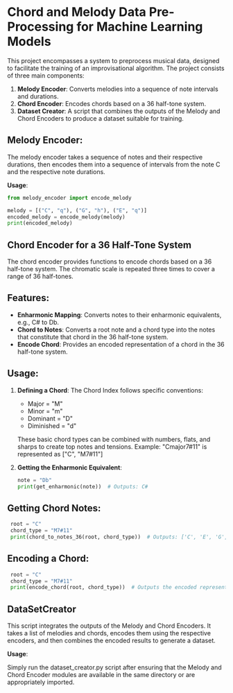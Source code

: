 # Chord and Melody Data Pre-Processing for Machine Learning Models

This project encompasses a system to preprocess musical data, designed to facilitate the training of an improvisational algorithm. The project consists of three main components:

1. **Melody Encoder**: Converts melodies into a sequence of note intervals and durations.
2. **Chord Encoder**: Encodes chords based on a 36 half-tone system.
3. **Dataset Creator**: A script that combines the outputs of the Melody and Chord Encoders to produce a dataset suitable for training.

## Melody Encoder:

The melody encoder takes a sequence of notes and their respective durations, then encodes them into a sequence of intervals from the note C and the respective note durations.

**Usage**:

```python
from melody_encoder import encode_melody

melody = [("C", "q"), ("G", "h"), ("E", "q")]
encoded_melody = encode_melody(melody)
print(encoded_melody)
```

## Chord Encoder for a 36 Half-Tone System

The chord encoder provides functions to encode chords based on a 36 half-tone system. The chromatic scale is repeated three times to cover a range of 36 half-tones.

## Features:

- **Enharmonic Mapping**: Converts notes to their enharmonic equivalents, e.g., C# to Db.
- **Chord to Notes**: Converts a root note and a chord type into the notes that constitute that chord in the 36 half-tone system.
- **Encode Chord**: Provides an encoded representation of a chord in the 36 half-tone system.

## Usage:

1. **Defining a Chord**:
   The Chord Index follows specific conventions:

   - Major = "M"
   - Minor = "m"
   - Dominant = "D"
   - Diminished = "d"

   These basic chord types can be combined with numbers, flats, and sharps to create top notes and tensions.
   Example: "Cmajor7#11" is represented as ["C", "M7#11"]

2. **Getting the Enharmonic Equivalent**:
   ```python
   note = "Db"
   print(get_enharmonic(note))  # Outputs: C#
   ```

## Getting Chord Notes:

```python
 root = "C"
 chord_type = "M7#11"
 print(chord_to_notes_36(root, chord_type))  # Outputs: ['C', 'E', 'G', 'B', 'F#']
```

## Encoding a Chord:

```python
 root = "C"
 chord_type = "M7#11"
 print(encode_chord(root, chord_type))  # Outputs the encoded representation in the 36 half-tone system

```

## DataSetCreator

This script integrates the outputs of the Melody and Chord Encoders. It takes a list of melodies and chords, encodes them using the respective encoders, and then combines the encoded results to generate a dataset.

**Usage**:

Simply run the dataset_creator.py script after ensuring that the Melody and Chord Encoder modules are available in the same directory or are appropriately imported.

